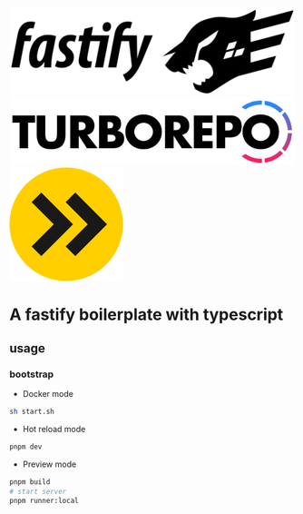 <img src="./images/fastify.svg" width="600" height="auto" />
<img src="./images/turbo.png" width="600" height="auto" />
<img src="./images/esbuild.svg" width="200" />

# A fastify boilerplate with typescript

## usage

### bootstrap

- Docker mode

```bash
sh start.sh
```

- Hot reload mode

```bash
pnpm dev
```

- Preview mode

```bash
pnpm build
# start server
pnpm runner:local
```
